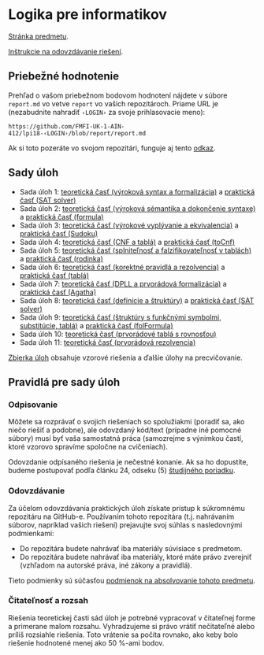 Logika pre informatikov
========================

[Stránka predmetu](https://dai.fmph.uniba.sk/w/Course:Mathematics_4/sk).

[Inštrukcie na odovzdávanie riešení](docs/odovzdavanie.md).

Priebežné hodnotenie
--------------------
Prehľad o vašom priebežnom bodovom hodnotení nájdete v súbore `report.md`
vo vetve `report` vo vašich repozitároch. Priame URL je (nezabudnite
nahradiť `‹LOGIN›` za svoje prihlasovacie meno):

    https://github.com/FMFI-UK-1-AIN-412/lpi18-‹LOGIN›/blob/report/report.md

Ak si toto pozeráte vo svojom repozitári, funguje aj tento
[odkaz](../../blob/report/report.md).

Sady úloh
---------

* Sada úloh 1: [teoretická časť (výroková syntax a formalizácia)](ulohy/su01.pdf)
  a [praktická časť (SAT solver)](cvicenia/cv01)
* Sada úloh 2: [teoretická časť (výroková sémantika a dokončenie syntaxe)](ulohy/su02.pdf)
  a [praktická časť (formula)](cvicenia/cv02) 
* Sada úloh 3: [teoretická časť (výrokové vyplývanie a ekvivalencia)](ulohy/su03.pdf)
  a [praktická časť (Sudoku)](cvicenia/cv03)
* Sada úloh 4: [teoretická časť (CNF a tablá)](ulohy/su04.pdf)
  a [praktická časť (toCnf)](cvicenia/cv04)
* Sada úloh 5: [teoretická časť (splniteľnosť a falzifikovateľnosť v tablách)](ulohy/su05.pdf)
  a [praktická časť (rodinka)](cvicenia/cv05)
* Sada úloh 6: [teoretická časť (korektné pravidlá a rezolvencia)](ulohy/su06.pdf)
  a [praktická časť (tablá)](cvicenia/cv06)
* Sada úloh 7: [teoretická časť (DPLL a prvorádová formalizácia)](ulohy/su07.pdf)
  a [praktická časť (Agatha)](cvicenia/cv07)
* Sada úloh 8: [teoretická časť (definície a štruktúry)](ulohy/su08.pdf)
  a [praktická časť (SAT solver)](cvicenia/cv08)
* Sada úloh 9: [teoretická časť (štruktúry s funkčnými symbolmi, substitúcie, tablá)](ulohy/su09.pdf)
  a [praktická časť (folFormula)](cvicenia/cv09)
* Sada úloh 10: [teoretická časť (prvorádové tablá s rovnosťou)](ulohy/su10.pdf)
* Sada úloh 11: [teoretická časť (prvorádová rezolvencia)](ulohy/su11.pdf)

[Zbierka úloh](ulohy/zbierka.pdf) obsahuje vzorové riešenia a ďalšie úlohy na precvičovanie.

Pravidlá pre sady úloh
----------------------

### Odpisovanie

Môžete sa rozprávať o svojich riešeniach so spolužiakmi (poradiť sa, ako niečo
riešiť a podobne), ale odovzdaný kód/text (prípadne iné pomocné súbory) musí byť
vaša samostatná práca (samozrejme s výnimkou častí, ktoré vzorovo spravíme
spoločne na cvičeniach).

Odovzdanie odpísaného riešenia je nečestné konanie.
Ak sa ho dopustíte, budeme postupovať podľa článku 24, odseku (5)
[študijného poriadku](https://zona.fmph.uniba.sk/fileadmin/fmfi/fakulta/legislativa/Studijny_poriadok_FMFI_UK_uplne_znenie_dec2017.pdf).

### Odovzdávanie

Za účelom odovzdávania praktických úloh získate prístup k súkromnému repozitáru na GitHub-e.
Používaním tohoto repozitára (t.j. nahrávaním súborov, napríklad vašich riešení) prejavujte
svoj súhlas s nasledovnými podmienkami:
- Do repozitára budete nahrávať iba materiály súvisiace s predmetom.
- Do repozitára budete nahrávať iba materiály, ktoré máte právo zverejniť
  (vzhľadom na autorské práva, iné zákony a pravidlá).

Tieto podmienky sú súčasťou [podmienok na absolvovanie tohoto predmetu](https://dai.fmph.uniba.sk/w/Course:Mathematics_4/sk#Podmienky_absolvovania).

### Čitateľnosť a rozsah

Riešenia teoretickej časti sád úloh je potrebné vypracovať v čitateľnej
forme a primerane malom rozsahu. Vyhradzujeme si právo vrátiť nečitateľné
alebo príliš rozsiahle riešenia. Toto vrátenie sa počíta rovnako, ako keby
bolo riešenie hodnotené menej ako 50 %-ami bodov.
